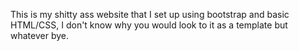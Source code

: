 This is my shitty ass website that I set up using bootstrap and basic HTML/CSS, I don't know why you would look to it as a template but whatever bye.

